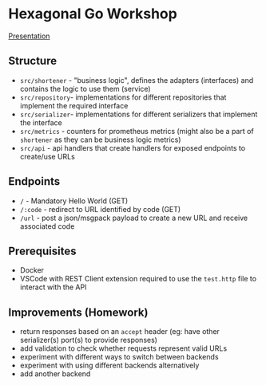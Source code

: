 # Hexagonal Go Workshop #

[Presentation](https://www.google.com)

## Structure ##

* `src/shortener` - "business logic", defines the adapters (interfaces) and contains the logic to use them (service)
* `src/repository`- implementations for different repositories that implement the required interface
* `src/serializer`- implementations for different serializers that implement the interface
* `src/metrics` - counters for prometheus metrics (might also be a part of `shortener` as they can be business logic metrics)
* `src/api` - api handlers that create handlers for exposed endpoints to create/use URLs

## Endpoints ##

* `/` - Mandatory Hello World (GET)
* `/:code` - redirect to URL identified by code (GET)
* `/url` - post a json/msgpack payload to create a new URL and receive associated code

## Prerequisites ##

* Docker
* VSCode with REST Client extension required to use the `test.http` file to interact with the API

## Improvements (Homework) ##

* return responses based on an `accept` header (eg: have other serializer(s) port(s) to provide responses)
* add validation to check whether requests represent valid URLs
* experiment with different ways to switch between backends
* experiment with using different backends alternatively
* add another backend
